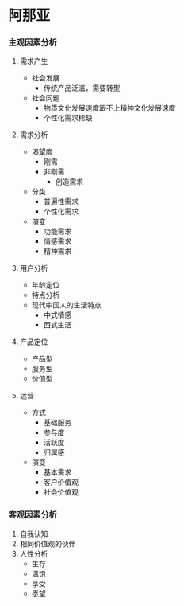 # 阿那亚


### 主观因素分析

1. 需求产生
    * 社会发展
        * 传统产品泛滥，需要转型
    * 社会问题
        * 物质文化发展速度跟不上精神文化发展速度
        * 个性化需求稀缺

1. 需求分析
    * 渴望度
        * 刚需
        * 非刚需
            * 创造需求
    * 分类
        * 普遍性需求
        * 个性化需求
    * 演变
        * 功能需求
        * 情感需求
        * 精神需求
            
1. 用户分析
    * 年龄定位
    * 特点分析
    * 现代中国人的生活特点
        * 中式情感
        * 西式生活
        
1. 产品定位
    * 产品型
    * 服务型
    * 价值型

1. 运营
    * 方式
        * 基础服务
        * 参与度
        * 活跃度
        * 归属感
    * 演变
        * 基本需求
        * 客户价值观
        * 社会价值观
       
       
### 客观因素分析

1. 自我认知
1. 相同价值观的伙伴
1. 人性分析
    * 生存
    * 温饱
    * 享受
    * 愿望
